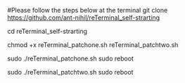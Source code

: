 #Please follow the steps below at the terminal
git clone https://github.com/ant-nihil/reTerminal_self-strarting

cd reTerminal_self-strarting

chmod +x reTerminal_patchone.sh reTerminal_patchtwo.sh

sudo ./reTerminal_patchone.sh
sudo reboot

sudo ./reTerminal_patchtwo.sh
sudo reboot
